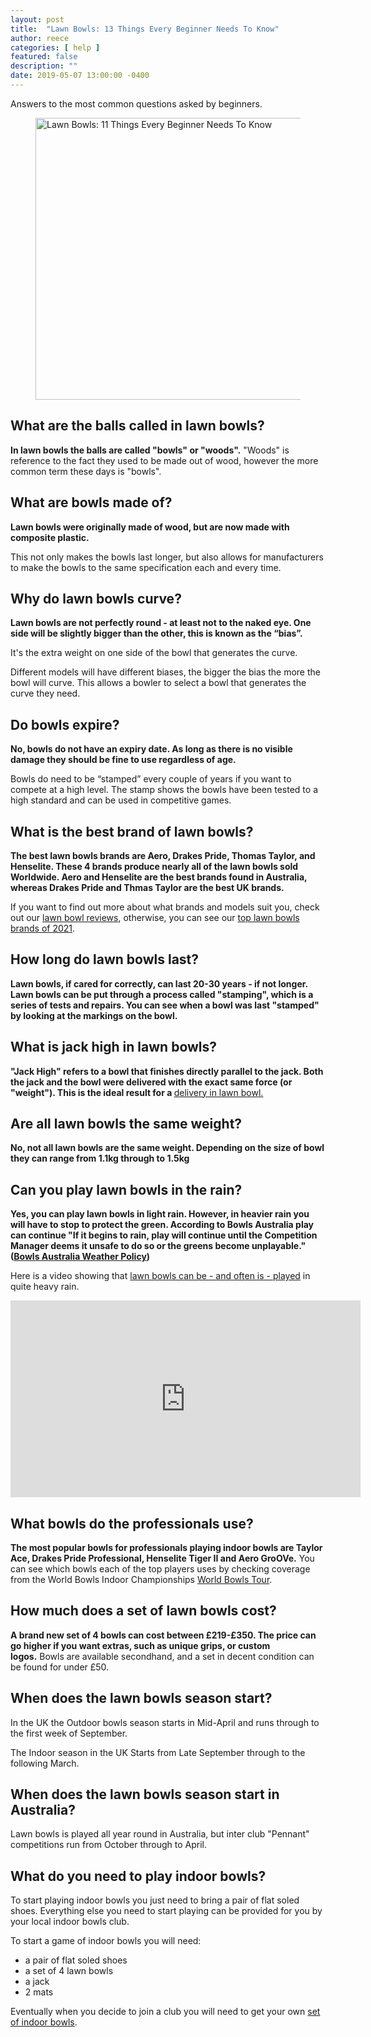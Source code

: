 ```yaml
---
layout: post
title:  "Lawn Bowls: 13 Things Every Beginner Needs To Know"
author: reece
categories: [ help ]
featured: false
description: ""
date: 2019-05-07 13:00:00 -0400
---
```

    

<!-- wp:paragraph -->
<p xmlns="http://www.w3.org/1999/xhtml">Answers to the most common questions asked by beginners.</p>
<!-- /wp:paragraph -->

<!-- wp:image {"id":349,"width":803,"height":451,"sizeSlug":"full","linkDestination":"none"} -->
<figure class="wp-block-image size-full is-resized"><img src="/img/posts/everything-you-wanted-to-know-about-bowls.jpg" alt="Lawn Bowls: 11 Things Every Beginner Needs To Know" class="wp-image-349" width="803" height="451"/></figure>
<!-- /wp:image -->

<!-- wp:heading -->
<h2>What are the balls called in lawn bowls?</h2>
<!-- /wp:heading -->

<!-- wp:paragraph -->
<p><strong>In lawn bowls the balls are called "bowls" or "woods".</strong> "Woods" is reference to the fact they used to be made out of wood, however the more common term these days is "bowls".</p>
<!-- /wp:paragraph -->

<!-- wp:heading -->
<h2><a href="#what-are-bowls-made-of"></a>What are bowls made of?</h2>
<!-- /wp:heading -->

<!-- wp:paragraph -->
<p><strong>Lawn bowls were originally made of wood, but are now made with composite plastic.</strong></p>
<!-- /wp:paragraph -->

<!-- wp:paragraph -->
<p>This not only makes the bowls last longer, but also allows for manufacturers to make the bowls to the same specification each and every time.</p>
<!-- /wp:paragraph -->

<!-- wp:heading -->
<h2><a href="#why-do-lawn-bowls-curve"></a>Why do lawn bowls curve?</h2>
<!-- /wp:heading -->

<!-- wp:paragraph -->
<p><strong>Lawn bowls are not perfectly round - at least not to the naked eye. One side will be slightly bigger than the other, this is known as the “bias”.</strong></p>
<!-- /wp:paragraph -->

<!-- wp:paragraph -->
<p>It's the extra weight on one side of the bowl that generates the curve.</p>
<!-- /wp:paragraph -->

<!-- wp:paragraph -->
<p>Different models will have different biases, the bigger the bias the more the bowl will curve. This allows a bowler to select a bowl that generates the curve they need.</p>
<!-- /wp:paragraph -->

<!-- wp:heading -->
<h2><a href="#do-bowls-expire"></a>Do bowls expire?</h2>
<!-- /wp:heading -->

<!-- wp:paragraph -->
<p><strong>No, bowls do not have an expiry date. As long as there is no visible damage they should be fine to use regardless of age.</strong></p>
<!-- /wp:paragraph -->

<!-- wp:paragraph -->
<p>Bowls do need to be “stamped” every couple of years if you want to compete at a high level. The stamp shows the bowls have been tested to a high standard and can be used in competitive games.</p>
<!-- /wp:paragraph -->

<!-- wp:heading -->
<h2><a href="#what-is-the-best-brand-of-lawn-bowls"></a>What is the best brand of lawn bowls?</h2>
<!-- /wp:heading -->

<!-- wp:paragraph -->
<p><strong>The best lawn bowls brands are Aero, Drakes Pride, Thomas Taylor, and Henselite. These 4 brands produce nearly all of the lawn bowls sold Worldwide. Aero and Henselite are the best brands found in Australia, whereas Drakes Pride and Thmas Taylor are the best UK brands.</strong></p>
<!-- /wp:paragraph -->

<!-- wp:paragraph -->
<p>If you want to find out more about what brands and models suit you, check out our <a href="#">lawn bowl reviews</a>, otherwise, you can see our <a href="#">top lawn bowls brands of 2021</a>.</p>
<!-- /wp:paragraph -->

<!-- wp:heading -->
<h2><a href="#how-long-do-lawn-bowls-last"></a>How long do lawn bowls last?</h2>
<!-- /wp:heading -->

<!-- wp:paragraph -->
<p><strong>Lawn bowls, if cared for correctly, can last 20-30 years - if not longer. Lawn bowls can be put through a process called "stamping", which is a series of tests and repairs. You can see when a bowl was last "stamped" by looking at the markings on the bowl.</strong></p>
<!-- /wp:paragraph -->

<!-- wp:heading -->
<h2><a href="#what-is-jack-high-in-lawn-bowls"></a>What is jack high in lawn bowls?</h2>
<!-- /wp:heading -->

<!-- wp:paragraph -->
<p><strong>"Jack High" refers to a bowl that finishes directly parallel to the jack. Both the jack and the bowl were delivered with the exact same force (or "weight"). This is the ideal result for a </strong><a href="https://www.jackhighbowls.com/review/5-tips-and-tricks-to-improve-your-lawn-bowls-delivery/">delivery in lawn bowl.</a></p>
<!-- /wp:paragraph -->

<!-- wp:heading -->
<h2><a href="#are-all-lawn-bowls-the-same-weight"></a>Are all lawn bowls the same weight?</h2>
<!-- /wp:heading -->

<!-- wp:paragraph -->
<p><strong>No, not all lawn bowls are the same weight. Depending on the size of bowl they can range from 1.1kg through to 1.5kg</strong></p>
<!-- /wp:paragraph -->

<!-- wp:block {"ref":1320} /-->

<!-- wp:heading -->
<h2><a href="#can-you-play-lawn-bowls-in-the-rain"></a>Can you play lawn bowls in the rain?</h2>
<!-- /wp:heading -->

<!-- wp:paragraph -->
<p><strong>Yes, you can play lawn bowls in light rain. However, in heavier rain you will have to stop to protect the green. According to Bowls Australia play can continue "If it begins to rain, play will continue until the Competition Manager deems it unsafe to do so or the greens become unplayable." (<a href="https://www.bowls.com.au/wp-content/uploads/2018/11/WEATHER-POLICY.pdf">Bowls Australia Weather Policy</a>)</strong></p>
<!-- /wp:paragraph -->

<!-- wp:paragraph -->
<p>Here is a video showing that <a href="https://www.jackhighbowls.com/help/lawn-bowls-rules/">lawn bowls can be - and often is - played</a> in quite heavy rain.</p>
<!-- /wp:paragraph -->

<!-- wp:html -->
<iframe width="560" height="315" src="https://www.youtube.com/embed/ayJFAys1EJE" frameborder="0" allow="accelerometer; autoplay; clipboard-write; encrypted-media; gyroscope; picture-in-picture" allowfullscreen=""></iframe>
<!-- /wp:html -->

<!-- wp:heading -->
<h2><a href="#what-bowls-do-the-professionals-use"></a>What bowls do the professionals use?</h2>
<!-- /wp:heading -->

<!-- wp:paragraph -->
<p><strong>The most popular bowls for professionals playing indoor bowls are Taylor Ace, Drakes Pride Professional, Henselite Tiger II and Aero GroOVe.</strong> You can see which bowls each of the top players uses by checking coverage from the World Bowls Indoor Championships <a href="https://www.youtube.com/channel/UCN9-c2EDRAjclRkUXk1TuBA">World Bowls Tour</a>.</p>
<!-- /wp:paragraph -->

<!-- wp:heading -->
<h2><a href="#how-much-does-a-set-of-lawn-bowls-cost"></a>How much does a set of lawn bowls cost?</h2>
<!-- /wp:heading -->

<!-- wp:paragraph -->
<p><strong>A brand new set of 4 bowls can cost between £219-£350. The price can go higher if you want extras, such as unique grips, or custom logos.</strong> Bowls are available secondhand, and a set in decent condition can be found for under £50.</p>
<!-- /wp:paragraph -->

<!-- wp:heading -->
<h2>When does the lawn bowls season start?</h2>
<!-- /wp:heading -->

<!-- wp:paragraph -->
<p>In the UK the Outdoor bowls season starts in Mid-April and runs through to the first week of September.</p>
<!-- /wp:paragraph -->

<!-- wp:paragraph -->
<p>The Indoor season in the UK Starts from Late September through to the following March.</p>
<!-- /wp:paragraph -->

<!-- wp:heading -->
<h2>When does the lawn bowls season start in Australia?</h2>
<!-- /wp:heading -->

<!-- wp:paragraph -->
<p>Lawn bowls is played all year round in Australia, but inter club "Pennant" competitions run from October through to April.</p>
<!-- /wp:paragraph -->

<!-- wp:heading -->
<h2>What do you need to play indoor bowls?</h2>
<!-- /wp:heading -->

<!-- wp:paragraph -->
<p>To start playing indoor bowls you just need to bring a pair of flat soled shoes. Everything else you need to start playing can be provided for you by your local indoor bowls club.</p>
<!-- /wp:paragraph -->

<!-- wp:paragraph -->
<p>To start a game of indoor bowls you will need:</p>
<!-- /wp:paragraph -->

<!-- wp:list -->
<ul><!-- wp:list-item -->
<li>a pair of flat soled shoes</li>
<!-- /wp:list-item -->

<!-- wp:list-item -->
<li>a set of 4 lawn bowls</li>
<!-- /wp:list-item -->

<!-- wp:list-item -->
<li>a jack</li>
<!-- /wp:list-item -->

<!-- wp:list-item -->
<li>2 mats</li>
<!-- /wp:list-item --></ul>
<!-- /wp:list -->

<!-- wp:paragraph -->
<p>Eventually when you decide to join a club you will need to get your own <a href="https://www.jackhighbowls.com/guide/best-lawn-bowls-for-indoors/" data-type="post" data-id="267">set of indoor bowls</a>.</p>
<!-- /wp:paragraph -->
    
